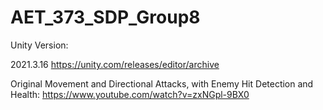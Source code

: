 # AET_373_SDP_Group8
Unity Version:

2021.3.16
https://unity.com/releases/editor/archive

Original Movement and Directional Attacks, with Enemy Hit Detection and Health:
https://www.youtube.com/watch?v=zxNGpl-9BX0
